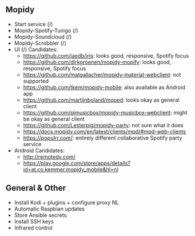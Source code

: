 ## Mopidy

- Start service (/)
- Mopidy-Spotify-Tunigo (/)
- Mopidy-Soundcloud (/)
- Mopidy-Scrobbler (/)
- UI (/)
  Candidates:
  - https://github.com/jaedb/iris: looks good, responsive, Spotify focus
  - https://github.com/dirkgroenen/mopidy-mopify: looks good, responsive, Spotify focus
  - https://github.com/matgallacher/mopidy-material-webclient: not supported
  - https://github.com/tkem/mopidy-mobile: also available as Android app
  - https://github.com/martijnboland/moped: looks okay as general client
  - https://github.com/pimusicbox/mopidy-musicbox-webclient: might be okay as general client
  - https://github.com/Lesterpig/mopidy-party: not sure what it does
  - https://docs.mopidy.com/en/latest/clients/mpd/#mpd-web-clients
  - https://populrr.com/: entirely different collaborative Spotify party service
- Android
  Candidates:
  - http://remotedy.com/
  - https://play.google.com/store/apps/details?id=at.co.kemmer.mopidy_mobile&hl=nl

## General & Other

- Install Kodi + plugins + configure proxy NL
- Automatic Raspbian updates
- Store Ansible secrets
- Install SSH keys
- Infrared control
